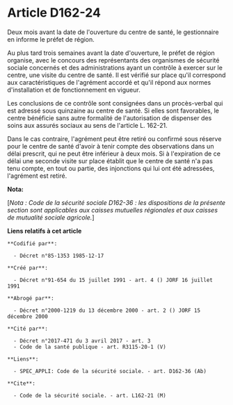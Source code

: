 # Article D162-24

Deux mois avant la date de l'ouverture du centre de santé, le gestionnaire en informe le préfet de région.

Au plus tard trois semaines avant la date d'ouverture, le préfet de région organise, avec le concours des représentants des
organismes de sécurité sociale concernés et des administrations ayant un contrôle à exercer sur le centre, une visite du
centre de santé. Il est vérifié sur place qu'il correspond aux caractéristiques de l'agrément accordé et qu'il répond aux
normes d'installation et de fonctionnement en vigueur.

Les conclusions de ce contrôle sont consignées dans un procès-verbal qui est adressé sous quinzaine au centre de santé. Si
elles sont favorables, le centre bénéficie sans autre formalité de l'autorisation de dispenser des soins aux assurés sociaux
au sens de l'article L. 162-21.

Dans le cas contraire, l'agrément peut être retiré ou confirmé sous réserve pour le centre de santé d'avoir à tenir compte
des observations dans un délai prescrit, qui ne peut être inférieur à deux mois. Si à l'expiration de ce délai une seconde
visite sur place établit que le centre de santé n'a pas tenu compte, en tout ou partie, des injonctions qui lui ont été
adressées, l'agrément est retiré.

**Nota:**

[*Nota : Code de la sécurité sociale D162-36 : les dispositions de la présente section sont applicables aux caisses mutuelles
régionales et aux caisses de mutualité sociale agricole.*]

**Liens relatifs à cet article**

	**Codifié par**:

	  - Décret n°85-1353 1985-12-17

	**Créé par**:

	  - Décret n°91-654 du 15 juillet 1991 - art. 4 () JORF 16 juillet 1991

	**Abrogé par**:

	  - Décret n°2000-1219 du 13 décembre 2000 - art. 2 () JORF 15 décembre 2000

	**Cité par**:

	  - Décret n°2017-471 du 3 avril 2017 - art. 3
	  - Code de la santé publique - art. R3115-20-1 (V)

	**Liens**:

	  - SPEC_APPLI: Code de la sécurité sociale. - art. D162-36 (Ab)

	**Cite**:

	  - Code de la sécurité sociale. - art. L162-21 (M)

